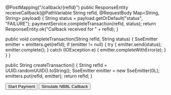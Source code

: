 @PostMapping("/callback/{refId}")
public ResponseEntity<String> receiveCallback(@PathVariable String refId, @RequestBody Map<String, String> payload) {
    String status = payload.getOrDefault("status", "FAILURE");
    paymentService.completeTransaction(refId, status);
    return ResponseEntity.ok("Callback received for " + refId);
}

public void completeTransaction(String refId, String status) {
    SseEmitter emitter = emitters.get(refId);
    if (emitter != null) {
        try {
            emitter.send(status);
            emitter.complete();
        } catch (IOException e) {
            emitter.completeWithError(e);
        }
    }
}

public String createTransaction() {
    String refId = UUID.randomUUID().toString();
    SseEmitter emitter = new SseEmitter(0L);
    emitters.put(refId, emitter);
    return refId;
}

<button onclick="makePayment()">Start Payment</button>
<button onclick="simulateCallback()">Simulate NBBL Callback</button>
<p id="status"></p>

<script>
  let currentRefId = null;

  function makePayment() {
    fetch("/pay", {
      method: "POST",
      headers: { "Content-Type": "application/json" },
      body: JSON.stringify({ amount: 100 })
    })
    .then(res => res.json())
    .then(({ refId, status, errorMessage }) => {
      if (status === "INITIATED") {
        currentRefId = refId;
        const source = new EventSource(`/pay/status/${refId}`);
        source.onmessage = e => {
          document.getElementById("status").innerText = e.data;
          if (["SUCCESS", "FAILURE"].includes(e.data)) source.close();
        };
      } else {
        alert("Error: " + errorMessage);
      }
    });
  }

  function simulateCallback() {
    if (!currentRefId) {
      alert("Please initiate a payment first.");
      return;
    }

    fetch(`/pay/callback/${currentRefId}`, {
      method: "POST",
      headers: { "Content-Type": "application/json" },
      body: JSON.stringify({ status: "SUCCESS" }) // or "FAILURE"
    })
    .then(res => res.text())
    .then(msg => alert(msg));
  }
</script>
